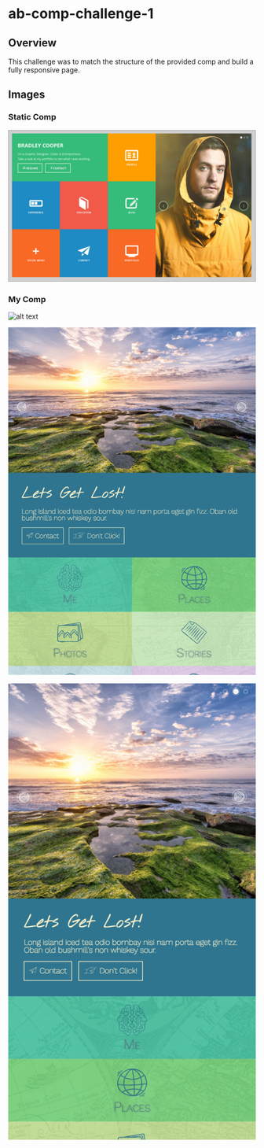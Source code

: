 # ab-comp-challenge-1

## Overview
This challenge was to match the structure of the provided comp and build a fully responsive page.


## Images
### Static Comp
![alt text](https://github.com/alexbanister/ab-comp-challenge-1/blob/master/images/static-comp-challenge-1.jpg "Static Comp 1")

### My Comp
![alt text](https://github.com/alexbanister/ab-comp-challenge-1/blob/master/images/ab-comp-challenge-1.png "Static Comp 1")

![alt text](https://github.com/alexbanister/ab-comp-challenge-1/blob/master/images/small-screen-shot.png "Static Comp 1 Small screen")

![alt text](https://github.com/alexbanister/ab-comp-challenge-1/blob/master/images/smallest-screen-shot.png "Static Comp 1 Smallest screen")
